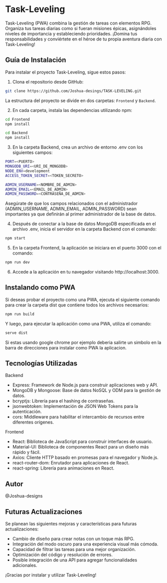 # Task-Leveling

Task-Leveling (PWA) combina la gestión de tareas con elementos RPG. Organiza tus tareas diarias como si fueran misiones épicas, asignándoles niveles de importancia y estableciendo prioridades. ¡Domina tus responsabilidades y conviértete en el héroe de tu propia aventura diaria con Task-Leveling!

## Guía de Instalación

Para instalar el proyecto Task-Leveling, sigue estos pasos:

1. Clona el repositorio desde GitHub:

```bash
git clone https://github.com/Joshua-desings/TASK-LEVELING.git
```

La estructura del proyecto se divide en dos carpetas: `Frontend` y `Backend`. 

2. En cada carpeta, instala las dependencias utilizando npm:

```bash
cd Frontend
npm install

cd Backend
npm install
```

3. En la carpeta Backend, crea un archivo de entorno .env con los siguientes campos:

```bash
PORT=<PUERTO>
MONGODB_URI=<URI_DE_MONGODB>
NODE_ENV=development
ACCESS_TOKEN_SECRET=<TOKEN_SECRETO>

ADMIN_USERNAME=<NOMBRE_DE_ADMIN>
ADMIN_EMAIL=<EMAIL_DE_ADMIN>
ADMIN_PASSWORD=<CONTRASEÑA_DE_ADMIN>
```

Asegúrate de que los campos relacionados con el administrador (ADMIN_USERNAME, ADMIN_EMAIL, ADMIN_PASSWORD) sean importantes ya que definirán al primer administrador de la base de datos.

4. Después de conectar a la base de datos MongoDB especificada en el archivo .env, inicia el servidor en la carpeta Backend con el comando:

```bash
npm start
```

5. En la carpeta Frontend, la aplicación se iniciara en el puerto 3000 con el comando:

```bash
npm run dev
```

6. Accede a la aplicación en tu navegador visitando http://localhost:3000.

## Instalando como PWA

Si deseas probar el proyecto como una PWA, ejecuta el siguiente comando para crear la carpeta dist que contiene todos los archivos necesarios:

```bash
npm run build
```

Y luego, para ejecutar la aplicación como una PWA, utiliza el comando:
```bash
serve dist
```
Si estas usando google chrome por ejemplo deberia salirte un simbolo en la barra de direcciones para instalar como PWA la aplicacion.

## Tecnologías Utilizadas

Backend
- Express: Framework de Node.js para construir aplicaciones web y API.
- MongoDB y Mongoose: Base de datos NoSQL y ODM para la gestión de datos.
- bcryptjs: Librería para el hashing de contraseñas.
- jsonwebtoken: Implementación de JSON Web Tokens para la autenticación.
- cors: Middleware para habilitar el intercambio de recursos entre diferentes orígenes.

Frontend
- React: Biblioteca de JavaScript para construir interfaces de usuario.
- Material-UI: Biblioteca de componentes React para un diseño más rápido y fácil.
- Axios: Cliente HTTP basado en promesas para el navegador y Node.js.
- react-router-dom: Enrutador para aplicaciones de React.
- react-spring: Librería para animaciones en React.
  
## Autor
@Joshua-designs 

## Futuras Actualizaciones

Se planean las siguientes mejoras y características para futuras actualizaciones:

- Cambio de diseño para crear notas con un toque más RPG.
- Integración del modo oscuro para una experiencia visual más cómoda.
- Capacidad de filtrar las tareas para una mejor organización.
- Optimización del código y resolución de errores.
- Posible integración de una API para agregar funcionalidades adicionales.
  
¡Gracias por instalar y utilizar Task-Leveling!
